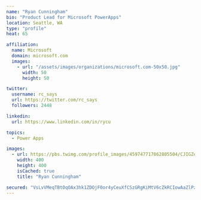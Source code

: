 ```yaml
---
name: "Ryan Cunningham"
bio: "Product Lead for Microsoft PowerApps"
location: Seattle, WA
type: "profile"
heat: 65

affiliation:
  name: Microsoft
  domain: microsoft.com
  images:
    - url: "/assets/images/organizations/microsoft.com-50x50.jpg"
      width: 50
      height: 50

twitter:
  username: rc_says
  url: https://twitter.com/rc_says
  followers: 2448

linkedin:
  url: https://www.linkedin.com/in/rycu

topics:
  - Power Apps

images:
  - url: https://pbs.twimg.com/profile_images/459747717862805504/CJIGZejd_400x400.png
    width: 400
    height: 400
    isCached: true
    title: "Ryan Cunningham"

secured: "VsLvVMeqTBtOqOAx3hk1ZDOjF0or4yCeuXfCSzGRgKiMtV6cZkRCIowAaZlPzXJtG+SPpU/8wFPjcMEBBF1PKoa5hQFuNpx/6HNMRn1drRl8HXRxamj2vcZVxClpOsAz3K93rRFLQzbUGRJojKc5ZOZFRqnY24kDQj2N4JPLQaEAsmxuUMWjeU1Y+0v0Xv/jsCb0FgjTFEyYbSrlPw/KoRRVyaWWUtXAMvwibRITRhnbU4Epg0kZZYVX+uJMwkKtKYuQ0i6JDsK4vbJINTyU7m5biaAQlQTJw2MLfM1e63o9X7mmy/tVTIdCdk9RSTag7EXvN5Hu0i111UtTX6PjM07OBvxH3651LwSmoqY7l7ac4B+tYYMOZzzs3qhP3ItQbO9pzkuv2hnktCQzjKztwCRa3rH9hiIT2YDVWCr9eK0=;vpoqWtFCCLp5pZxsaUonEw=="
---
```


